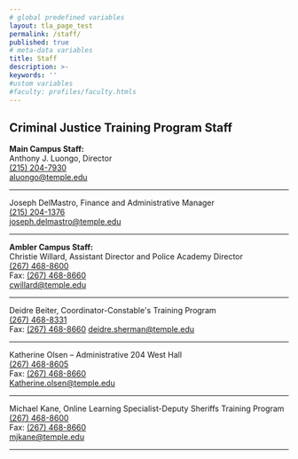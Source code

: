 ```yaml
---
# global predefined variables
layout: tla_page_test
permalink: /staff/
published: true
# meta-data variables
title: Staff
description: >-
keywords: ''
#ustom variables
#faculty: profiles/faculty.htmls
---
```

## Criminal Justice Training Program Staff

  **Main Campus Staff:**  
   Anthony J. Luongo, Director     
   [(215) 204-7930](tel:2152047930)  
   [aluongo@temple.edu](mailto:aluongo@temple.edu)  
   
   ___
     
   Joseph DelMastro, Finance and Administrative Manager     
   [(215) 204-1376](tel:2152041376)  
   [joseph.delmastro@temple.edu](mailto:joseph.delmastro@temple.edu)  
   
   ___
   
   **Ambler Campus Staff:**  
   Christie Willard, Assistant Director and Police Academy Director        
   [(267) 468-8600](tel:2674688600)  
   Fax: [(267) 468-8660](tel:2674688660)    
   [cwillard@temple.edu](mailto:cwillard@temple.edu)  
   
   ___
   
   Deidre Beiter, Coordinator-Constable's Training Program        
   [(267) 468-8331](tel:2674688331)  
   Fax: [(267) 468-8660](tel:2674688660)
   [deidre.sherman@temple.edu](mailto:deidre.sherman@temple.edu)  
  
   ___
    
   Katherine Olsen – Administrative 
   204 West Hall    
   [(267) 468-8605](tel:2674688605)  
   Fax: [(267) 468-8660](tel:2674688660)  
   [Katherine.olsen@temple.edu](mailto:Katherine.olsen@temple.edu)  

   ___
     
   Michael Kane, Online Learning Specialist-Deputy Sheriffs Training Program         
   [(267) 468-8600](tel:2674688600)    
   Fax: [(267) 468-8660](tel:2674688660)   
   [mjkane@temple.edu](mailto:mjkane@temple.edu)  
   
   ___
